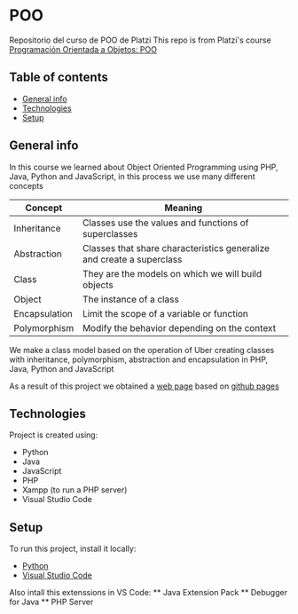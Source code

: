 # POO
Repositorio del curso de POO de Platzi
This repo is from Platzi's course [Programación Orientada a Objetos: POO](https://platzi.com/clases/oop/)

## Table of contents
* [General info](#general-info)
* [Technologies](#technologies)
* [Setup](#setup)

## General info

In this course we learned about Object Oriented Programming using PHP, Java, Python and JavaScript, in this process we use many different concepts

|Concept | Meaning|
|-|-|
| Inheritance | Classes use the values and functions of superclasses |
| Abstraction | Classes that share characteristics generalize and create a superclass |
| Class | They are the models on which we will build objects |
| Object | The instance of a class |
| Encapsulation | Limit the scope of a variable or function |
| Polymorphism | Modify the behavior depending on the context |

We make a class model based on the operation of Uber creating classes with inheritance, polymorphism, abstraction and encapsulation in PHP, Java, Python and JavaScript

As a result of this project we obtained a [web page](https://jesusrivera98.github.io/hyperblog/blogspot.html) based on [github pages](https://pages.github.com/)

	
## Technologies
Project is created using:
* Python
* Java
* JavaScript
* PHP
* Xampp (to run a PHP server)
* Visual Studio Code
	
## Setup
To run this project, install it locally:

* [Python](https://www.python.org/downloads/)
* [Visual Studio Code](https://code.visualstudio.com/download)

Also intall this extenssions in VS Code:
** Java Extension Pack
** Debugger for Java
** PHP Server
